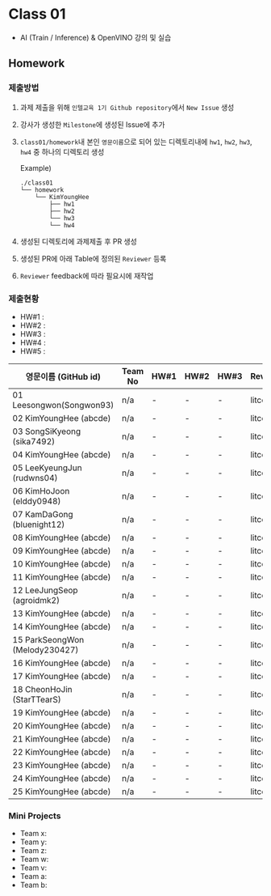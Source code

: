 # Class 01

* AI (Train / Inference) & OpenVINO 강의 및 실습

## Homework

### 제출방법

1. 과제 제출을 위해 `인텔교육 1기 Github repository`에서 `New Issue` 생성

2. 강사가 생성한 `Milestone`에 생성된 Issue에 추가 

3. `class01/homework`내 본인 `영문이름`으로 되어 있는 디렉토리내에 `hw1`, `hw2`, `hw3`, `hw4` 중 하나의 디렉토리 생성

    Example)
    ```
    ./class01
    └── homework
        └── KimYoungHee
            ├── hw1
            ├── hw2
            └── hw3
            └── hw4
    ```

4. 생성된 디렉토리에 과제제출 후 PR 생성

5. 생성된 PR에 아래 Table에 정의된 `Reviewer` 등록

6. `Reviewer` feedback에 따라 필요시에 재작업

### 제출현황

* HW#1 :
* HW#2 :
* HW#3 :
* HW#4 :
* HW#5 :

| 영문이름 (GitHub id)           | Team No | HW#1 | HW#2 | HW#3 | Reviwer | HW#4 | HW#5 | Reviewer |
|-------------------------------|---------|------|------|------|---------|------|------|----------|
| 01 Leesongwon(Songwon93) | n/a | - | - | - | litcoder | - | - | - |
| 02 KimYoungHee (abcde) | n/a | - | - | - | litcoder | - | - | - |
| 03 SongSiKyeong (sika7492) | n/a | - | - | - | litcoder | - | - | - |
| 04 KimYoungHee (abcde) | n/a | - | - | - | litcoder | - | - | - |
| 05 LeeKyeungJun (rudwns04) | n/a | - | - | - | litcoder | - | - | - |
| 06 KimHoJoon (elddy0948) | n/a | - | - | - | litcoder | - | - | - |
| 07 KamDaGong (bluenight12) | n/a | - | - | - | litcoder | - | - | - |
| 08 KimYoungHee (abcde) | n/a | - | - | - | litcoder | - | - | - |
| 09 KimYoungHee (abcde) | n/a | - | - | - | litcoder | - | - | - |
| 10 KimYoungHee (abcde) | n/a | - | - | - | litcoder | - | - | - |
| 11 KimYoungHee (abcde) | n/a | - | - | - | litcoder | - | - | - |
| 12 LeeJungSeop (agroidmk2) | n/a | - | - | - | litcoder | - | - | - |
| 13 KimYoungHee (abcde) | n/a | - | - | - | litcoder | - | - | - |
| 14 KimYoungHee (abcde) | n/a | - | - | - | litcoder | - | - | - |
| 15 ParkSeongWon (Melody230427) | n/a | - | - | - | litcoder | - | - | - |
| 16 KimYoungHee (abcde) | n/a | - | - | - | litcoder | - | - | - |
| 17 KimYoungHee (abcde) | n/a | - | - | - | litcoder | - | - | - |
| 18 CheonHoJin (StarTTearS) | n/a | - | - | - | litcoder | - | - | - |
| 19 KimYoungHee (abcde) | n/a | - | - | - | litcoder | - | - | - |
| 20 KimYoungHee (abcde) | n/a | - | - | - | litcoder | - | - | - |
| 21 KimYoungHee (abcde) | n/a | - | - | - | litcoder | - | - | - |
| 22 KimYoungHee (abcde) | n/a | - | - | - | litcoder | - | - | - |
| 23 KimYoungHee (abcde) | n/a | - | - | - | litcoder | - | - | - |
| 24 KimYoungHee (abcde) | n/a | - | - | - | litcoder | - | - | - |
| 25 KimYoungHee (abcde) | n/a | - | - | - | litcoder | - | - | - |

### Mini Projects

* Team x:
* Team y:
* Team z:
* Team w:
* Team v:
* Team a:
* Team b:

